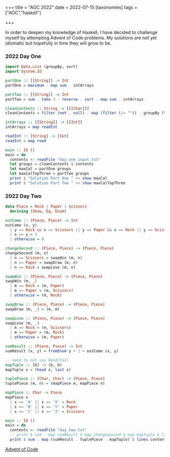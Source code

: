 +++
title = "AOC 2022"
date = 2022-07-15
[taxonomies]
tags = ["AOC","haskell"]

+++

In order to deepen my knowledge of Haskell, I have decided to challenge myself by attempting Advent of Code problems. My solutions are not yet idiomatic but hopefully in time they will grow to be.
<!-- more -->

### 2022 Day One

```haskell
import Data.List (groupBy, sort)
import System.IO

partOne :: [[String]] -> Int
partOne = maximum . map sum . intArrays

partTwo :: [[String]] -> Int
partTwo = sum . take 3 . reverse . sort . map sum . intArrays

cleanContents :: String -> [[[Char]]]
cleanContents = filter (not . null) . map (filter (/= "")) . groupBy (\x y -> x /= "" && y /= "") . lines

intArrays :: [[String]] -> [[Int]]
intArrays = map readInt

readInt :: [String] -> [Int]
readInt = map read

main :: IO ()
main = do
  contents <- readFile "day_one_input.txt"
  let groups = cleanContents $ contents
  let maxCal = partOne groups
  let maxCalTopThree = partTwo groups
  print $ "Solution Part One " <> show maxCal
  print $ "Solution Part Two " <> show maxCalTopThree
```

### 2022 Day Two

```haskell
data Piece = Rock | Paper | Scissors
  deriving (Show, Eq, Enum)

outCome :: (Piece, Piece) -> Int
outCome (x, y)
  | y == Rock && x == Scissors || y == Paper && x == Rock || y == Scissors && x == Paper = 6
  | x == y = 3
  | otherwise = 0

changeSecond :: (Piece, Piece) -> (Piece, Piece)
changeSecond (m, n)
  | n == Scissors = swapWin (m, n)
  | n == Paper = swapDraw (m, n)
  | n == Rock = swapLose (m, n)

swapWin :: (Piece, Piece) -> (Piece, Piece)
swapWin (m, _)
  | m == Rock = (m, Paper)
  | m == Paper = (m, Scissors)
  | otherwise = (m, Rock)

swapDraw :: (Piece, Piece) -> (Piece, Piece)
swapDraw (m, _) = (m, m)

swapLose :: (Piece, Piece) -> (Piece, Piece)
swapLose (m, _)
  | m == Rock = (m, Scissors)
  | m == Paper = (m, Rock)
  | otherwise = (m, Paper)

sumResult :: (Piece, Piece) -> Int
sumResult (x, y) = fromEnum y + 1 + outCome (x, y)

-- need to not use Head/Tail
mapTuple :: [b] -> (b, b)
mapTuple x = (head x, last x)

tuplePiece :: (Char, Char) -> (Piece, Piece)
tuplePiece (m, n) = (mapPiece m, mapPiece n)

mapPiece :: Char -> Piece
mapPiece x
  | x == 'A' || x == 'X' = Rock
  | x == 'B' || x == 'Y' = Paper
  | x == 'C' || x == 'Z' = Scissors

main :: IO ()
main = do
  contents <- readFile "day_two.txt"
  -- print $ sum . map sumResult $ map changeSecond $ map mapTuple $ lines contents
  print $ sum . map (sumResult . tuplePiece . mapTuple) $ lines contents
```

[Advent of Code](https://adventofcode.com/)